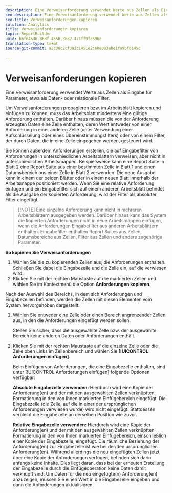 ```yaml
---
description: Eine Verweisanforderung verwendet Werte aus Zellen als Eingabe für Parameter, etwa als Daten- oder relationale Filter.
seo-description: Eine Verweisanforderung verwendet Werte aus Zellen als Eingabe für Parameter, etwa als Daten- oder relationale Filter.
seo-title: Verweisanforderungen kopieren
solution: Analytics
title: Verweisanforderungen kopieren
topic: ReportBuilder
uuid: b6f64630-868f-455b-8682-471ff9fc596e
translation-type: tm+mt
source-git-commit: a2c38c2cf3a2c1451e2c60e003ebe1fa9bfd145d

---
```



# Verweisanforderungen kopieren

Eine Verweisanforderung verwendet Werte aus Zellen als Eingabe für Parameter, etwa als Daten- oder relationale Filter.

Um Verweisanforderungen propagieren bzw. im Arbeitsblatt kopieren und einfügen zu können, muss das Arbeitsblatt mindestens eine gültige Anforderung enthalten. Darüber hinaus müssen die von der Anforderung erzeugten Daten eine Zelle enthalten, deren Wert entweder von einer Anforderung in einer anderen Zelle (unter Verwendung einer Aufschlüsselung oder eines Übereinstimmungsfilters) oder von einem Filter, der durch Daten, die in eine Zelle eingegeben werden, gesteuert wird.

Sie können außerdem Anforderungen erstellen, die auf Eingabefilter von Anforderungen in unterschiedlichen Arbeitsblättern verweisen, aber nicht in unterschiedlichen Arbeitsmappen. Beispielsweise kann eine Report Suite in Blatt 2 eine Report Suite aus einer bestimmten Zelle in Blatt 1 und einen Datumsbereich aus einer Zelle in Blatt 2 verwenden. Die neue Ausgabe kann in einem der beiden Blätter oder in einem neuen Blatt innerhalb der Arbeitsmappe positioniert werden. Wenn Sie eine relative Anforderung einfügen und ein Eingabefilter sich auf einem anderen Arbeitsblatt befindet als die Ausgabe der kopierten Anforderung, wird der Filter als absoluter Filter eingefügt.

> [!NOTE] Eine einzelne Anforderung kann nicht in mehreren Arbeitsblättern ausgegeben werden. Darüber hinaus kann das System die kopierten Anforderungen nicht in neue Arbeitsmappen einfügen, wenn die Anforderungen Eingabefilter aus anderen Arbeitsblättern enthalten. Eingabefilter enthalten Report Suites aus Zellen, Datumsbereiche aus Zellen, Filter aus Zellen und andere zugehörige Parameter.

**So kopieren Sie Verweisanforderungen**

1.  Wählen Sie die zu kopierenden Zellen aus, die Anforderungen enthalten. Schließen Sie dabei die Eingabezelle und die Zelle ein, auf die verwiesen wird.
1.  Klicken Sie mit der rechten Maustaste auf die markierten Zellen und wählen Sie im Kontextmenü die Option **Anforderungen kopieren**. 

   Nach der Auswahl des Bereichs, in dem sich Anforderungen und Eingabezellen befinden, werden die Zellen mit diesen Elementen vom System hervorgehoben dargestellt.
1. Wählen Sie entweder eine Zelle oder einen Bereich angrenzender Zellen aus, in den die Anforderungen eingefügt werden sollen.

   Stellen Sie sicher, dass die ausgewählte Zelle bzw. der ausgewählte Bereich keine anderen Daten oder Anforderungen enthält.
1. Klicken Sie mit der rechten Maustaste auf die einzelne Zelle oder die Zelle oben Links im Zellenbereich und wählen Sie **[!UICONTROL Anforderungen einfügen]**.

   Beim Einfügen von Anforderungen, die eine Eingabezelle enthalten, sind unter [!UICONTROL Anforderungen einfügen] folgende Optionen verfügbar:

   **Absolute Eingabezelle verwenden:** Hierdurch wird eine Kopie der Anforderung(en) und der mit den ausgewählten Zellen verknüpften Formatierung in den von Ihnen markierten Einfügebereich eingefügt. Die Eingabezelle (die Zelle, auf die in einer der ursprünglichen Anforderungen verwiesen wurde) wird nicht eingefügt. Stattdessen verbleibt die Eingabezelle an derselben Position wie zuvor.

   **Relative Eingabezelle verwenden:** Hierdurch wird eine Kopie der Anforderung(en) und der mit den ausgewählten Zellen verknüpften Formatierung in den von Ihnen markierten Einfügebereich, einschließlich einer Kopie der Eingabezelle, eingefügt. Die räumliche Beziehung der Anforderung(en) zur Eingabezelle ist wie bei der/den ursprünglichen Anforderung(en). Während allerdings die neu eingefügten Zellen jetzt über eine Kopie der Anforderungen verfügen, befinden sich darin anfangs keine Inhalte. Dies liegt daran, dass bei der erneuten Erstellung der Eingabezelle durch die Einfügeoperation keine Daten damit verknüpft sind. Um Daten für die neu eingefügte(n) Anforderung(en) anzuzeigen, müssen Sie einen Wert in die Eingabezelle eingeben und dann die Anforderungen aktualisieren.
